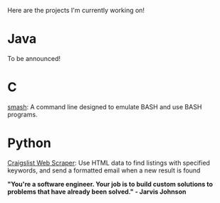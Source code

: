 Here are the projects I'm currently working on!

# Java

To be announced!

# C

[smash](https://github.com/christopherhaney/smash): A command line designed to emulate BASH and use BASH programs.

# Python

[Craigslist Web Scraper](https://github.com/christopherhaney/craigslist-scraper): Use HTML data to find listings with specified keywords, and send a formatted email when a new result is found


**"You're a software engineer. Your job is to build custom solutions to problems that have already been solved." - Jarvis Johnson**
